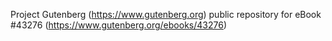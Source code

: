 Project Gutenberg (https://www.gutenberg.org) public repository for eBook #43276 (https://www.gutenberg.org/ebooks/43276)
